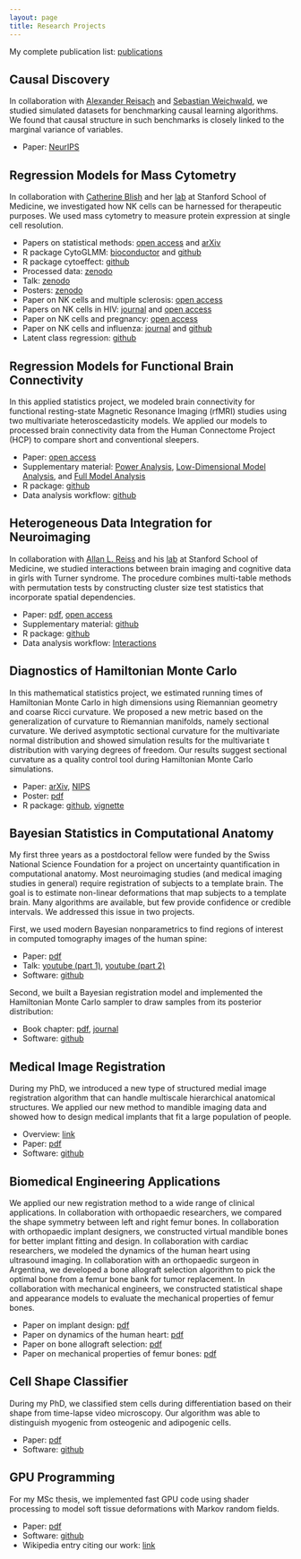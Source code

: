 ```yaml
---
layout: page
title: Research Projects
---
```


My complete publication list: [publications](https://christofseiler.github.io/publications/)

## Causal Discovery

In collaboration with [Alexander Reisach](https://www.linkedin.com/in/alexander-reisach-2033a9175/) and [Sebastian Weichwald](https://sweichwald.de), we studied simulated datasets for benchmarking causal learning algorithms. We found that causal structure in such benchmarks is closely linked to the marginal variance of variables.

* Paper: [NeurIPS](https://proceedings.neurips.cc/paper/2021/hash/e987eff4a7c7b7e580d659feb6f60c1a-Abstract.html)

## Regression Models for Mass Cytometry

In collaboration with [Catherine Blish](https://med.stanford.edu/profiles/catherine-blish) and her [lab](http://med.stanford.edu/blishlab.html) at Stanford School of Medicine, we investigated how NK cells can be harnessed for therapeutic purposes. We used mass cytometry to measure protein expression at single cell resolution.

* Papers on statistical methods: [open access](https://doi.org/10.1186/s12859-021-04067-x) and [arXiv](http://arxiv.org/abs/1903.07976)
* R package CytoGLMM: [bioconductor](https://bioconductor.org/packages/CytoGLMM) and [github](https://christofseiler.github.io/CytoGLMM/)
* R package cytoeffect: [github](https://christofseiler.github.io/cytoeffect/)
* Processed data: [zenodo](https://doi.org/10.5281/zenodo.2652578)
* Talk: [zenodo](https://doi.org/10.5281/zenodo.3524019)
* Posters: [zenodo](https://doi.org/10.5281/zenodo.2656626)
* Paper on NK cells and multiple sclerosis: [open access](https://doi.org/10.3389/fimmu.2020.00714)
* Papers on NK cells in HIV: [journal](https://doi.org/10.1097/QAD.0000000000002488) and [open access](https://doi.org/10.1371/journal.pone.0238347)
* Paper on NK cells and pregnancy: [open access](https://doi.org/10.3389/fimmu.2019.02469)
* Paper on NK cells and influenza: [journal](http://dx.doi.org/10.4049/jimmunol.1800161) and [github](https://github.com/ChristofSeiler/nk_influenza)
* Latent class regression: [github](https://github.com/ChristofSeiler/Ascona_Talk)

## Regression Models for Functional Brain Connectivity

In this applied statistics project, we modeled brain connectivity for functional resting-state Magnetic Resonance Imaging (rfMRI) studies using two multivariate heteroscedasticity models. We applied our models to processed brain connectivity data from the Human Connectome Project (HCP) to compare short and conventional sleepers.

* Paper: [open access](https://doi.org/10.3389/fnins.2017.00696)
* Supplementary material: [Power Analysis](https://christofseiler.github.io/CovRegFC_HCP/Power.html), [Low-Dimensional Model Analysis](https://christofseiler.github.io/CovRegFC_HCP/Low_Dimensional.html), and [Full Model Analysis](https://christofseiler.github.io/CovRegFC_HCP/Full.html)
* R package: [github](https://github.com/ChristofSeiler/CovRegFC)
* Data analysis workflow: [github](https://github.com/ChristofSeiler/CovRegFC_HCP)

## Heterogeneous Data Integration for Neuroimaging

In collaboration with [Allan L. Reiss](https://med.stanford.edu/profiles/allan-reiss) and his [lab](http://cibsr.stanford.edu/) at Stanford School of Medicine, we studied interactions between brain imaging and cognitive data in girls with Turner syndrome. The procedure combines multi-table methods with permutation tests by constructing cluster size test statistics that incorporate spatial dependencies.

* Paper: [pdf](https://christofseiler.github.io/braincog/BrainCognitionArticle_Neuroinformatics.pdf), [open access](https://www.ncbi.nlm.nih.gov/pmc/articles/PMC6223630/)
* Supplementary material: [github](https://github.com/ChristofSeiler/braincog_manuscript)
* R package: [github](https://github.com/ChristofSeiler/braincog)
* Data analysis workflow: [Interactions](https://christofseiler.github.io/braincog/supplementary_materials/Interactions_2.html)

## Diagnostics of Hamiltonian Monte Carlo

In this mathematical statistics project, we estimated running times of Hamiltonian Monte Carlo in high dimensions using Riemannian geometry and coarse Ricci curvature. We proposed a new metric based on the generalization of curvature to Riemannian manifolds, namely sectional curvature. We derived asymptotic sectional curvature for the multivariate normal distribution and showed simulation results for the multivariate t distribution with varying degrees of freedom. Our results suggest sectional curvature as a quality control tool during Hamiltonian Monte Carlo simulations.

* Paper: [arXiv](http://arxiv.org/abs/1407.1114), [NIPS](http://papers.nips.cc/paper/5500-positive-curvature-and-hamiltonian-monte-carlo.pdf)
* Poster: [pdf](https://christofseiler.github.io/NIPS-Poster.pdf)
* R package: [github](https://github.com/ChristofSeiler/curvature), [vignette](https://christofseiler.github.io/vignettes/curvature.html)

## Bayesian Statistics in Computational Anatomy

My first three years as a postdoctoral fellow were funded by the Swiss National Science Foundation for a project on uncertainty quantification in computational anatomy. Most neuroimaging studies (and medical imaging studies in general) require registration of subjects to a template brain. The goal is to estimate non-linear deformations that map subjects to a template brain. Many algorithms are available, but few provide confidence or credible intervals. We addressed this issue in two projects.

First, we used modern Bayesian nonparametrics to find regions of interest in computed tomography images of the human spine:

* Paper: [pdf](https://hal.inria.fr/hal-00847185/document)
* Talk: [youtube (part 1)](https://www.youtube.com/watch?v=KZO-EaJ6Qrc), [youtube (part 2)](https://www.youtube.com/watch?v=B22UeW_wOpg)
* Software: [github](https://github.com/ChristofSeiler/BayesianNonparametrics.git)

Second, we built a Bayesian registration model and implemented the Hamiltonian Monte Carlo sampler to draw samples from its posterior distribution:

* Book chapter: [pdf](https://christofseiler.github.io/Preprint_Bayesian_CA.pdf), [journal](https://www.elsevier.com/books/statistical-shape-and-deformation-analysis/zheng/978-0-12-810493-4)
* Software: [github](https://github.com/ChristofSeiler/BayesianImageRegistration)

## Medical Image Registration

During my PhD, we introduced a new type of structured medial image registration algorithm that can handle multiscale hierarchical anatomical structures. We applied our new method to mandible imaging data and showed how to design medical implants that fit a large population of people.

* Overview: [link](https://christofseiler.github.io/phd)
* Paper: [pdf](https://hal.inria.fr/hal-00813866/file/SeilerPolyaffineTransformationTreesMedIA2012.pdf)
* Software: [github](https://github.com/ChristofSeiler/PolyaffineTransformationTrees.git)

## Biomedical Engineering Applications

We applied our new registration method to a wide range of clinical applications. In collaboration with orthopaedic researchers, we compared the shape symmetry between left and right femur bones. In collaboration with orthopaedic implant designers, we constructed virtual mandible bones for better implant fitting and design. In collaboration with cardiac researchers, we modeled the dynamics of the human heart using ultrasound imaging. In collaboration with an orthopaedic surgeon in Argentina, we developed a bone allograft selection algorithm to pick the optimal bone from a femur bone bank for tumor replacement. In collaboration with mechanical engineers, we constructed statistical shape and appearance models to evaluate the mechanical properties of femur bones.

* Paper on implant design: [pdf](http://www.mauricioreyes.me/Publications/BouMiccai2012.pdf)
* Paper on dynamics of the human heart: [pdf](http://hal.inria.fr/hal-00840041/PDF/MICCAI_mcleod_2013.pdf)
* Paper on bone allograft selection: [pdf](http://www-sop.inria.fr/asclepios/Publications/Christof.Seiler/RitaccoSeilerCTB2012.pdf)
* Paper on mechanical properties of femur bones: [pdf](http://www.mauricioreyes.me/Publications/BonarettiMEP2014.pdf)

## Cell Shape Classifier

During my PhD, we classified stem cells during differentiation based on their shape from time-lapse video microscopy. Our algorithm was able to distinguish myogenic from osteogenic and adipogenic cells.

* Paper: [pdf](https://christofseiler.github.io/Paper_Accepted_Time-Lapse.pdf)
* Software: [github](https://github.com/ChristofSeiler/CellShapeClassifier)

## GPU Programming

For my MSc thesis, we implemented fast GPU code using shader processing to model soft tissue deformations with Markov random fields.

* Paper: [pdf](https://christofseiler.github.io/PaperHMRFDeformationGPU.pdf)
* Software: [github](https://github.com/ChristofSeiler/SoftTissueDeformations.git)
* Wikipedia entry citing our work: [link](https://en.wikipedia.org/wiki/Write-only_memory_(engineering)#cite_ref-7)
